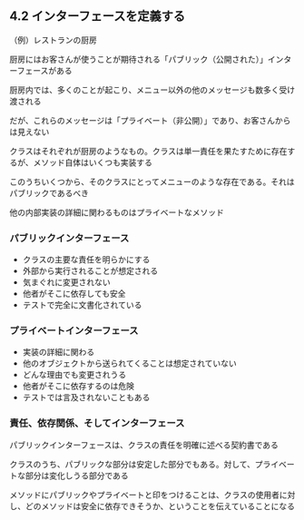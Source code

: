 ## 4.2 インターフェースを定義する

（例）レストランの厨房

厨房にはお客さんが使うことが期待される「パブリック（公開された）」インターフェースがある

厨房内では、多くのことが起こり、メニュー以外の他のメッセージも数多く受け渡される

だが、これらのメッセージは「プライベート（非公開）」であり、お客さんからは見えない

クラスはそれぞれが厨房のようなもの。クラスは単一責任を果たすために存在するが、メソッド自体はいくつも実装する

このうちいくつから、そのクラスにとってメニューのような存在である。それはパブリックであるべき

他の内部実装の詳細に関わるものはプライベートなメソッド

### パブリックインターフェース

- クラスの主要な責任を明らかにする
- 外部から実行されることが想定される
- 気まぐれに変更されない
- 他者がそこに依存しても安全
- テストで完全に文書化されている

### プライベートインターフェース

- 実装の詳細に関わる
- 他のオブジェクトから送られてくることは想定されていない
- どんな理由でも変更されうる
- 他者がそこに依存するのは危険
- テストでは言及されないこともある

### 責任、依存関係、そしてインターフェース

パブリックインターフェースは、クラスの責任を明確に述べる契約書である

クラスのうち、パブリックな部分は安定した部分でもある。対して、プライベートな部分は変化しうる部分である

メソッドにパブリックやプライベートと印をつけることは、クラスの使用者に対し、どのメソッドは安全に依存できそうか、ということを伝えていることになる
